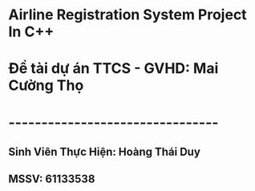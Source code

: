 # Airline Registration System Project In C++ 
# Đề tài dự án TTCS - GVHD: Mai Cường Thọ
# --------------------------------

## Sinh Viên Thực Hiện: Hoàng Thái Duy
## MSSV: 61133538
